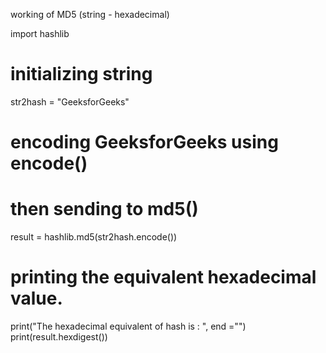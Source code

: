 working of MD5 (string - hexadecimal)
  
import hashlib
  
# initializing string
str2hash = "GeeksforGeeks"
  
# encoding GeeksforGeeks using encode()
# then sending to md5()
result = hashlib.md5(str2hash.encode())
  
# printing the equivalent hexadecimal value.
print("The hexadecimal equivalent of hash is : ", end ="")
print(result.hexdigest())
